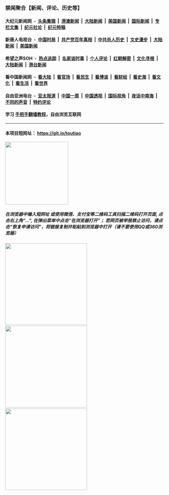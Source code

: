 ### 禁闻聚合【新闻、评论、历史等】

#### 大纪元新闻网 &nbsp;-&nbsp; [头条集锦](indexes/E头条集锦.md?t=03071631) &nbsp;|&nbsp; [港澳新闻](indexes/E港澳新闻.md?t=03071631)  &nbsp;|&nbsp; [大陆新闻](indexes/E大陆新闻.md?t=03071631) &nbsp;|&nbsp; [美国新闻](indexes/E美国新闻.md?t=03071631) &nbsp;|&nbsp; [国际新闻](indexes/E国际新闻.md?t=03071631) &nbsp;|&nbsp; [专栏文集](indexes/E专栏文集.md?t=03071631) &nbsp;|&nbsp; [纪元社论](indexes/E纪元社论.md?t=03071631) &nbsp;|&nbsp; [纪元特稿](indexes/E纪元特稿.md?t=03071631) 

#### 新唐人电视台 &nbsp;-&nbsp; [中国时局](indexes/N中国时局.md?t=03071631) &nbsp;|&nbsp; [共产党百年真相](indexes/N共产党百年真相.md?t=03071631) &nbsp;|&nbsp; [中共杀人历史](indexes/N中共杀人历史.md?t=03071631) &nbsp;|&nbsp; [文史漫步](indexes/N文史漫步.md?t=03071631) &nbsp;|&nbsp; [大陆新闻](indexes/N大陆新闻.md?t=03071631) &nbsp;|&nbsp; [美国新闻](indexes/N美国新闻.md?t=03071631)

#### 希望之声SOH &nbsp;-&nbsp; [热点追踪](indexes/H热点追踪.md?t=03071631) &nbsp;|&nbsp; [名家谈时事](indexes/H名家谈时事.md?t=03071631) &nbsp;|&nbsp; [个人评论](indexes/H个人评论.md?t=03071631)  &nbsp;|&nbsp; [红朝解密](indexes/H红朝解密.md?t=03071631) &nbsp;|&nbsp; [文化寻根](indexes/H文化寻根.md?t=03071631) &nbsp;|&nbsp; [大陆新闻](indexes/H大陆新闻.md?t=03071631) &nbsp;|&nbsp; [港台新闻](indexes/H港台新闻.md?t=03071631)

#### 看中国新闻网 &nbsp;-&nbsp; [看大陆](indexes/S看大陆.md?t=03071631) &nbsp;|&nbsp; [看官场](indexes/S看官场.md?t=03071631) &nbsp;|&nbsp; [看民生](indexes/S看民生.md?t=03071631)  &nbsp;|&nbsp; [看博谈](indexes/S看博谈.md?t=03071631) &nbsp;|&nbsp; [看财经](indexes/S看财经.md?t=03071631) &nbsp;|&nbsp; [看史海](indexes/S看史海.md?t=03071631) &nbsp;|&nbsp; [看文化](indexes/S看文化.md?t=03071631) &nbsp;|&nbsp; [看生活](indexes/S看生活.md?t=03071631) &nbsp;|&nbsp; [看世界](indexes/S看世界.md?t=03071631)

#### 自由亚洲电台 &nbsp;-&nbsp; [亚太报道](indexes/R亚太报道.md?t=03071631) &nbsp;|&nbsp; [中国一周](indexes/R中国一周.md?t=03071631) &nbsp;|&nbsp; [中国透视](indexes/R中国透视.md?t=03071631)  &nbsp;|&nbsp; [国际视角](indexes/R国际视角.md?t=03071631) &nbsp;|&nbsp; [夜话中南海](indexes/R夜话中南海.md?t=03071631) &nbsp;|&nbsp; [不同的声音](indexes/R不同的声音.md?t=03071631) &nbsp;|&nbsp; [特约评论](indexes/R特约评论.md?t=03071631)

#### 学习 [手把手翻墙教程](https://github.com/gfw-breaker/guides/wiki)，自由浏览互联网

----

#### 本项目短网址： https://git.io/toutiao
<img src="https://raw.githubusercontent.com/gfw-breaker/banned-news/master/scripts/img/qr.png" width="200px"/>  

##### 在浏览器中输入短网址 或使用微信、支付宝等二维码工具扫描二维码打开页面, 点击右上角"...", 在弹出菜单中点击“在浏览器打开”； 若网页被举报禁止访问，请点击“恢复申请访问”，将链接复制并粘贴到浏览器中打开（请不要使用QQ或360浏览器）

<img src="https://raw.githubusercontent.com/gfw-breaker/banned-news/master/scripts/img/1.png" width="260px"/> &nbsp; <img src="https://raw.githubusercontent.com/gfw-breaker/banned-news/master/scripts/img/2.png" width="260px"/> &nbsp; <img src="https://raw.githubusercontent.com/gfw-breaker/banned-news/master/scripts/img/3.png" width="260px"/>
